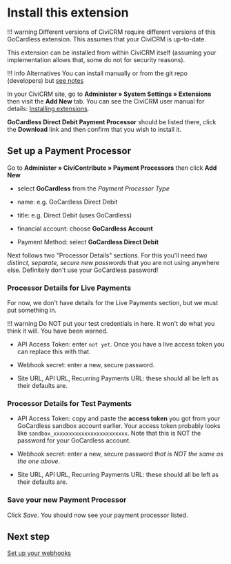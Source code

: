 # Install this extension

!!! warning
    Different versions of CiviCRM require different versions of this GoCardless
    extension. This assumes that your CiviCRM is up-to-date.


This extension can be installed from within CiviCRM itself (assuming your
implementation allows that, some do not for security reasons). 

!!! info Alternatives
    You can install manually or from the git repo (developers) but [see notes](../howto/alternative-installs.md)

In your CiviCRM site, go to **Administer » System Settings » Extensions**
then visit the **Add New** tab. You can see the CiviCRM user manual for details: [Installing
extensions](https://docs.civicrm.org/user/en/latest/introduction/extensions/#installing-extensions).

**GoCardless Direct Debit Payment Processor** should be listed there, click the
**Download** link and then confirm that you wish to install it.

## Set up a Payment Processor

Go to **Administer » CiviContribute » Payment Processors** then click **Add New**

- select **GoCardless** from the *Payment Processor Type*

- name: e.g. GoCardless Direct Debit

- title: e.g. Direct Debit (uses GoCardless)

- financial account: choose **GoCardless Account**

- Payment Method: select **GoCardless Direct Debit**

Next follows two "Processor Details" sections. For this you'll need *two
distinct, separate, secure new passwords* that you are not using anywhere else.
Definitely don't use your GoCardless password!

### Processor Details for Live Payments

For now, we don't have details for the Live Payments section, but we must
put something in.

!!! warning
    Do NOT put your test credentials in here. It won't do what you think it
    will. You have been warned.

- API Access Token: enter `not yet`. Once you have a live access token you can
  replace this with that.

- Webhook secret: enter a new, secure password.

- Site URL, API URL, Recurring Payments URL: these should all be left as
  their defaults are.

### Processor Details for Test Payments

- API Access Token: copy and paste the **access token** you got from your
  GoCardless sandbox account earlier. Your access token probably looks
  like `sandbox_xxxxxxxxxxxxxxxxxxxxxxxx`. Note that this is NOT the
  password for your GoCardless account.

- Webhook secret: enter a new, secure password *that is *NOT* the same as the
  one above*.

- Site URL, API URL, Recurring Payments URL: these should all be left as
  their defaults are.


### Save your new Payment Processor

Click *Save*. You should now see your payment processor listed.

## Next step

[Set up your webhooks](webhook.md)
